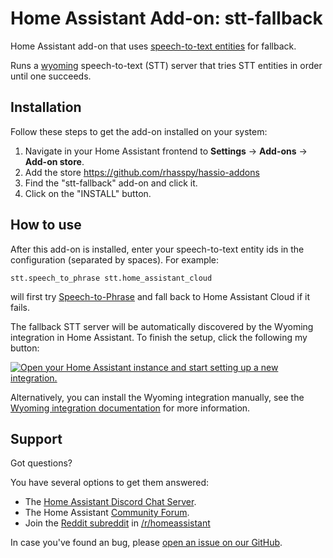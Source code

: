 # Home Assistant Add-on: stt-fallback

Home Assistant add-on that uses [speech-to-text entities](https://www.home-assistant.io/integrations/stt) for fallback.

Runs a [wyoming](https://github.com/OHF-Voice/wyoming/) speech-to-text (STT) server that tries STT entities in order until one succeeds.

## Installation

Follow these steps to get the add-on installed on your system:

1. Navigate in your Home Assistant frontend to **Settings** -> **Add-ons** -> **Add-on store**.
2. Add the store https://github.com/rhasspy/hassio-addons
2. Find the "stt-fallback" add-on and click it.
3. Click on the "INSTALL" button.

## How to use

After this add-on is installed, enter your speech-to-text entity ids in the configuration (separated by spaces). For example:

```
stt.speech_to_phrase stt.home_assistant_cloud
```

will first try [Speech-to-Phrase](https://github.com/OHF-voice/speech-to-phrase) and fall back to Home Assistant Cloud if it fails.

The fallback STT server will be automatically discovered by the Wyoming integration in Home Assistant. To finish the setup, click the following my button:

[![Open your Home Assistant instance and start setting up a new integration.](https://my.home-assistant.io/badges/config_flow_start.svg)](https://my.home-assistant.io/redirect/config_flow_start/?domain=wyoming)

Alternatively, you can install the Wyoming integration manually, see the
[Wyoming integration documentation](https://www.home-assistant.io/integrations/wyoming/)
for more information.

## Support

Got questions?

You have several options to get them answered:

- The [Home Assistant Discord Chat Server][discord].
- The Home Assistant [Community Forum][forum].
- Join the [Reddit subreddit][reddit] in [/r/homeassistant][reddit]

In case you've found an bug, please [open an issue on our GitHub][issue].

[discord]: https://discord.gg/c5DvZ4e
[forum]: https://community.home-assistant.io
[issue]: https://github.com/home-assistant/addons/issues
[reddit]: https://reddit.com/r/homeassistant
[repository]: https://github.com/rhasspy/hassio-addons
